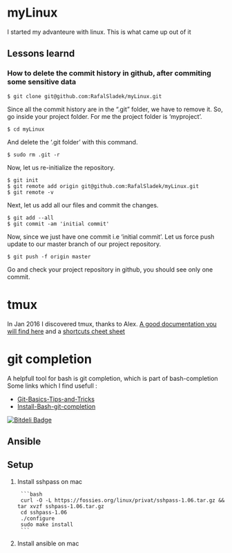 # myLinux
I started my advanteure with linux. This is what came up out of it


## Lessons learnd 

### How to delete the commit history in github, after commiting some sensitive data
```
$ git clone git@github.com:RafalSladek/myLinux.git
```

Since all the commit history are in the “.git” folder, we have to remove it. So, go inside your project folder. For me the project folder is ‘myproject’.

```
$ cd myLinux
```
And delete the ‘.git folder’ with this command.

```
$ sudo rm .git -r
```
Now, let us re-initialize the repository.

```
$ git init
$ git remote add origin git@github.com:RafalSladek/myLinux.git
$ git remote -v
```
Next, let us add all our files and commit the changes.

```
$ git add --all
$ git commit -am 'initial commit'
```

Now, since we just have one commit i.e ‘initial commit’. Let us force push update to our master branch of our project repository.

```
$ git push -f origin master
```
Go and check your project repository in github, you should see only one commit.

# tmux
In Jan 2016 I discovered tmux, thanks to Alex.
[A good documentation you will find here](https://danielmiessler.com/study/tmux/) and a [shortcuts cheet sheet](http://tmuxcheatsheet.com/) 

# git completion
A helpfull tool for bash is git completion, which is part of bash-completion
Some links which I find usefull :
* [Git-Basics-Tips-and-Tricks](https://git-scm.com/book/en/v1/Git-Basics-Tips-and-Tricks)
* [Install-Bash-git-completion](https://github.com/bobthecow/git-flow-completion/wiki/Install-Bash-git-completion)


[![Bitdeli Badge](https://d2weczhvl823v0.cloudfront.net/RafalSladek/mylinux/trend.png)](https://bitdeli.com/free "Bitdeli Badge")

## Ansible

## Setup

1. Install sshpass on mac

        ```bash
        curl -O -L https://fossies.org/linux/privat/sshpass-1.06.tar.gz && tar xvzf sshpass-1.06.tar.gz
        cd sshpass-1.06
        ./configure
        sudo make install
        ```
        
1. Install ansible on mac